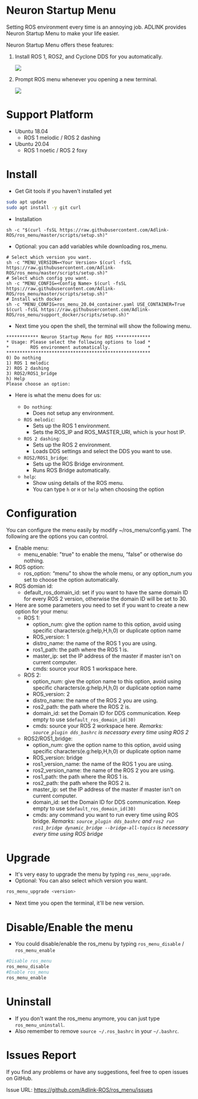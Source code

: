 # Neuron Startup Menu

Setting ROS environment every time is an annoying job.
ADLINK provides Neuron Startup Menu to make your life easier.

Neuron Startup Menu offers these features:
1. Install ROS 1, ROS2, and Cyclone DDS for you automatically.

    ![](readme_resource/ros_auto_install.png)    

2. Prompt ROS menu whenever you opening a new terminal.

    ![](readme_resource/ros_menu.png)


# Support Platform

* Ubuntu 18.04
  - ROS 1 melodic / ROS 2 dashing
* Ubuntu 20.04
  - ROS 1 noetic / ROS 2 foxy

# Install

* Get Git tools if you haven't installed yet

```sh
sudo apt update
sudo apt install -y git curl
```

* Installation

```
sh -c "$(curl -fsSL https://raw.githubusercontent.com/Adlink-ROS/ros_menu/master/scripts/setup.sh)"
```

* Optional: you can add variables while downloading ros_menu.

```
# Select which version you want.
sh -c "MENU_VERSION=<Your Version> $(curl -fsSL https://raw.githubusercontent.com/Adlink-ROS/ros_menu/master/scripts/setup.sh)"
# Select which config you want.
sh -c "MENU_CONFIG=<Config Name> $(curl -fsSL https://raw.githubusercontent.com/Adlink-ROS/ros_menu/master/scripts/setup.sh)"
# Install with docker
sh -c "MENU_CONFIG=ros_menu_20.04_container.yaml USE_CONTAINER=True $(curl -fsSL https://raw.githubusercontent.com/Adlink-ROS/ros_menu/support_docker/scripts/setup.sh)"
```

* Next time you open the shell, the terminal will show the following menu.

```
************ Neuron Startup Menu for ROS *************
* Usage: Please select the following options to load *
*        ROS environment automatically.              *
******************************************************
0) Do nothing
1) ROS 1 melodic
2) ROS 2 dashing 
3) ROS2/ROS1_bridge 
h) Help
Please choose an option:
```

* Here is what the menu does for us:

    - `Do nothing`:
        * Does not setup any environment.
    - `ROS melodic`:
        * Sets up the ROS 1 environment.
        * Sets the ROS_IP and ROS_MASTER_URI, which is your host IP.
    - `ROS 2 dashing`:
        * Sets up the ROS 2 environment.
        * Loads DDS settings and select the DDS you want to use.
    - `ROS2/ROS1_bridge`:
        * Sets up the ROS Bridge environment.
        * Runs ROS Bridge automatically.
    - `help`:
        * Show using details of the ROS menu.
        * You can type `h` or `H` or `help` when choosing the option

# Configuration

You can configure the menu easily by modify ~/ros_menu/config.yaml.
The following are the options you can control.

* Enable menu:
  - menu_enable: "true" to enable the menu, “false” or otherwise do nothing.
* ROS option:
  - ros_option: “menu” to show the whole menu, or any option_num you set to choose the option automatically.
* ROS domian id:
  - default_ros_domain_id: set if you want to have the same domain ID for every ROS 2 version, otherwise the domain ID will be set to 30.
* Here are some parameters you need to set if you want to create a new option for your menu: 
  - ROS 1: 
    - option_num: give the option name to this option, avoid using specific characters(e.g:help,H,h,0) or duplicate option name 
    - ROS_version: 1
    - distro_name: the name of the ROS 1 you are using.
    - ros1_path: the path where the ROS 1 is.
    - master_ip: set the IP address of the master if master isn't on current computer.
    - cmds: source your ROS 1 workspace here.
  - ROS 2:
    - option_num: give the option name to this option, avoid using specific characters(e.g:help,H,h,0) or duplicate option name 
    - ROS_version: 2
    - distro_name: the name of the ROS 2 you are using.
    - ros2_path: the path where the ROS 2 is.
    - domain_id: set the Domain ID for DDS communication. Keep empty to use `$default_ros_domain_id(30)`
    - cmds: source your ROS 2 workspace here.  _Remarks: `source_plugin dds_bashrc` is necessary every time using ROS 2_
  - ROS2/ROS1_bridge:
    - option_num: give the option name to this option, avoid using specific characters(e.g:help,H,h,0) or duplicate option name 
    - ROS_version: bridge
    - ros1_version_name: the name of the ROS 1 you are using.
    - ros2_version_name: the name of the ROS 2 you are using.
    - ros1_path: the path where the ROS 1 is.
    - ros2_path: the path where the ROS 2 is.
    - master_ip: set the IP address of the master if master isn't on current computer.
    - domain_id: set the Domain ID for DDS communication. Keep empty to use `$default_ros_domain_id(30)`
    - cmds: any command you want to run every time using ROS bridge. _Remarks: `source_plugin dds_bashrc` and `ros2 run ros1_bridge dynamic_bridge --bridge-all-topics` is necessary every time using ROS bridge_

# Upgrade

* It's very easy to upgrade the menu by typing `ros_menu_upgrade`.
* Optional: You can also select which version you want.

```sh
ros_menu_upgrade <version>
```

* Next time you open the terminal, it'll be new version.

# Disable/Enable the menu

* You could disable/enable the ros_menu by typing `ros_menu_disable` / `ros_menu_enable`

```sh
#Disable ros_menu
ros_menu_disable 
#Enable ros_menu
ros_menu_enable
```

# Uninstall

* If you don't want the ros_menu anymore, you can just type `ros_menu_uninstall`.
* Also remember to remove `source ~/.ros_bashrc` in your `~/.bashrc`.

# Issues Report

If you find any problems or have any suggestions, feel free to open issues on GitHub.

Issue URL: https://github.com/Adlink-ROS/ros_menu/issues
